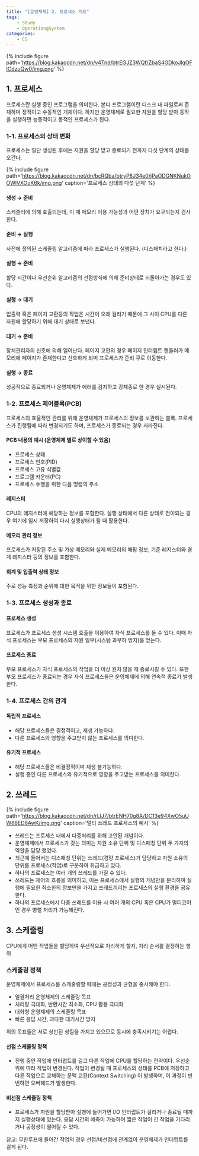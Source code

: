 ```yaml
---
title: "[운영체제] 2. 프로세스 개요"
tags: 
    - Study
    - OperationgSystem
categories:
    - CS
---
```


{% include figure path='https://blog.kakaocdn.net/dn/v4Tnd/btrEGJZ3WQf/ZbaS4GDkoJlqOFICdzuQw0/img.png' %}

## 1. 프로세스

프로세스란 실행 중인 프로그램을 의미한다. 본디 프로그램이란 디스크 내 파일로써 존재하며 정적이고 수동적인 개체이다. 하지만 운영체제로 필요한 자원을 할당 받아 동작을 실행하면 능동적이고 동적인 프로세스가 된다.

### 1-1. 프로세스의 상태 변화

프로세스는 일단 생성된 후에는 자원을 할당 받고 종료되기 전까지 다섯 단계의 상태를 오간다.

{% include figure path='https://blog.kakaocdn.net/dn/bcRQba/btryP8J34e0/jPaODGNKNukOOWlVXOuK6k/img.png' caption='프로세스 상태의 다섯 단계' %}

#### 생성 → 준비
스케줄러에 의해 호출되는데, 이 때 메모리 이용 가능성과 어떤 장치가 요구되는지 검사한다.

#### 준비 → 실행
사전에 정의된 스케줄링 알고리즘에 따라 프로세스가 실행된다. (디스패치라고 한다.)

#### 실행 → 준비
할당 시간이나 우선순위 알고리즘의 선점방식에 의해 준비상태로 되돌아가는 경우도 있다.

#### 실행 → 대기
입출력 혹은 페이지 교환등의 작업은 시간이 오래 걸리기 때문에 그 사이 CPU를 다른 자원에 할당하기 위해 대기 상태로 보낸다.

#### 대기 → 준비
장치관리자의 신호에 의해 일어난다. 페이지 교환의 경우 페이지 인터럽트 핸들러가 메모리에 페이지가 존재한다고 신호하게 되며 프로세스가 준비 큐로 이동한다.

#### 실행 → 종료
성공적으로 종료되거나 운영체제가 에러를 감지하고 강제종료 한 경우 실시된다.

### 1-2. 프로세스 제어블록(PCB)

프로세스의 효율적인 관리를 위해 운영체제가 프로세스의 정보를 보관하는 블록. 프로세스가 진행됨에 따라 변경되기도 하며, 프로세스가 종료되는 경우 사라진다.

#### PCB 내용의 예시 (운영체제 별로 상이할 수 있음)

- 프로세스 상태
- 프로세스 번호(PID)
- 프로세스 고유 식별값
- 프로그램 카운터(PC)
- 프로세스 수행을 위한 다음 명령의 주소

#### 레지스터
CPU의 레지스터에 해당하는 정보를 포함한다. 실행 상태에서 다른 상태로 전이되는 경우 여기에 임시 저장하여 다시 실행상태가 될 때 활용한다.

#### 메모리 관리 정보
프로세스가 저장된 주소 및 가상 메모리와 실제 메모리의 매핑 정보, 기준 레지스터와 경계 레지스터 등의 정보를 포함한다.

#### 회계 및 입출력 상태 정보
주로 성능 측정과 순위에 대한 목적을 위한 정보들이 포함된다.

### 1-3. 프로세스 생성과 종료
#### 프로세스 생성
프로세스가 프로세스 생성 시스템 호출을 이용하여 자식 프로세스를 둘 수 있다. 이때 자식 프로세스는 부모 프로세스의 자원 일부(시스템 과부하 방지)를 얻는다.

#### 프로세스 종료
부모 프로세스가 자식 프로세스의 작업을 더 이상 원치 않을 때 종료시킬 수 있다. 또한 부모 프로세스가 종료되는 경우 자식 프로세스들은 운영체제에 의해 연속적 종료가 발생한다.

### 1-4. 프로세스 간의 관계

#### 독립적 프로세스
- 해당 프로세스들은 결정적이고, 재생 가능하다.
- 다른 프로세스와 영향을 주고받지 않는 프로세스를 의미한다.

#### 유기적 프로세스
- 해당 프로세스들은 비결정적이며 재생 불가능하다.
- 실행 중인 다른 프로세스와 유기적으로 영향을 주고받는 프로세스를 의미한다.

## 2. 쓰레드

{% include figure path='https://blog.kakaocdn.net/dn/rLlJ7/btrENH70g8A/DC13e94XwO5uUW88ED8AwK/img.png' caption='멀티 쓰레드 프로세스의 예시' %}

- 쓰레드는 프로세스 내에서 다중처리를 위해 고안된 개념이다.
- 운영체제에서 프로세스가 갖는 의미는 자원 소유 단위 및 디스패칭 단위 두 가지의 역할을 담당 했었다.
- 최근에 들어서는 디스패칭 단위는 쓰레드(경량 프로세스)가 담당하고 자원 소유의 단위를 프로세스(작업)로 구분하여 취급하고 있다.
- 하나의 프로세스는 여러 개의 쓰레드를 가질 수 있다.
- 쓰레드는 제어의 흐름을 의미하고, 이는 프로세스에서 실행의 개념만을 분리하여 실행에 필요한 최소한의 정보만을 가지고 쓰레드끼리는 프로세스의 실행 환경을 공유한다.
- 하나의 프로세스에서 다중 쓰레드를 이용 시 여러 개의 CPU 혹은 CPU가 멀티코어인 경우 병렬 처리가 가능해진다.

## 3. 스케줄링
CPU에게 어떤 작업들을 할당하여 우선적으로 처리하게 할지, 처리 순서를 결정하는 행위

### 스케줄링 정책
운영체제에서 프로세스를 스케줄링할 때에는 공정성과 균형을 중시해야 한다.

- 일괄처리 운영체제의 스케줄링 목표
- 처리량 극대화, 반환시간 최소화, CPU 활용 극대화
- 대화형 운영체제의 스케줄링 목표
- 빠른 응답 시간, 과다한 대기시간 방지

위의 목표들은 서로 상반된 성질을 가지고 있으므로 동시에 충족시키기는 어렵다.

#### 선점 스케줄링 정책

- 진행 중인 작업에 인터럽트를 걸고 다른 작업에 CPU를 할당하는 전략이다. 우선순위에 따라 작업이 변경된다. 작업이 변경될 때 프로세스의 상태를 PCB에 저장하고 다른 작업으로 교체하는 문맥 교환(Context Switching) 이 발생하며, 이 과정이 빈번하면 오버헤드가 발생한다.

#### 비선점 스케줄링 정책

- 프로세스가 자원을 할당받아 실행에 들어가면 I/O 인터럽트가 걸리거나 종료될 때까지 실행상태에 있는다. 응답 시간의 예측이 가능하며 짧은 작업이 긴 작업을 기다리거나 공정성이 떨어질 수 있다.

참고: 무한루프에 들어간 작업의 경우 선점/비선점에 관계없이 운영체제가 인터럽트를 걸게 된다.
